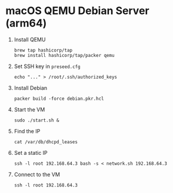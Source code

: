 # macOS QEMU Debian Server (arm64)

1. Install QEMU
   ```
   brew tap hashicorp/tap
   brew install hashicorp/tap/packer qemu
   ```
1. Set SSH key in `preseed.cfg`
   ```
   echo "..." > /root/.ssh/authorized_keys
   ```
1. Install Debian
   ```
   packer build -force debian.pkr.hcl
   ```
1. Start the VM
   ```
   sudo ./start.sh &
   ```
1. Find the IP
   ```
   cat /var/db/dhcpd_leases
   ```
1. Set a static IP
   ```
   ssh -l root 192.168.64.3 bash -s < network.sh 192.168.64.3
   ```
1. Connect to the VM
   ```
   ssh -l root 192.168.64.3
   ```
